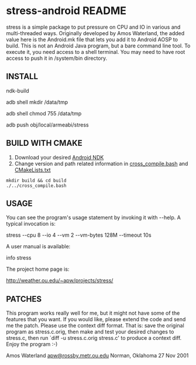 # stress-android README
stress is a simple package to put pressure on CPU and IO in various and
multi-threaded ways. Originally developed by Amos Waterland, the added value
here is the Android.mk file that lets you add it to Android AOSP to build.
This is not an Android Java program, but a bare command line tool. To execute
it, you need access to a shell terminal. You may need to have root access to
push it in /system/bin directory.

## INSTALL

ndk-build

adb shell mkdir /data/tmp

adb shell chmod 755 /data/tmp

adb push obj/local/armeabi/stress

## BUILD WITH CMAKE
1. Download your desired [Android NDK](https://developer.android.com/ndk/downloads)
2. Change version and path related information in [cross_compile.bash](cross_compile.bash) and [CMakeLists.txt](CMakeLists.txt)
```
mkdir build && cd build
./../cross_compile.bash
```

## USAGE

You can see the program's usage statement by invoking it with --help.  A
typical invocation is:

 stress --cpu 8 --io 4 --vm 2 --vm-bytes 128M --timeout 10s

A user manual is available:

 info stress

The project home page is:

 http://weather.ou.edu/~apw/projects/stress/

## PATCHES

This program works really well for me, but it might not have some of the
features that you want.  If you would like, please extend the code and send 
me the patch.  Please use the context diff format.  That is: save the 
original program as stress.c.orig, then make and test your desired changes 
to stress.c, then run `diff -u stress.c.orig stress.c' to produce a context 
diff.  Enjoy the program :-)

Amos Waterland <apw@rossby.metr.ou.edu>
Norman, Oklahoma
27 Nov 2001
